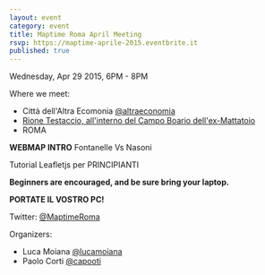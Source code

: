 ```yaml
---
layout: event
category: event
title: Maptime Roma April Meeting
rsvp: https://maptime-aprile-2015.eventbrite.it
published: true
---
```


Wednesday, Apr 29 2015, 6PM - 8PM

Where we meet:

  - Città dell'Altra Ecomonia <a href="http://twitter.com/altraeconomia">@altraeconomia</a>
- <a href="http://www.cittadellaltraeconomia.org/index.php?option=com_content&view=article&id=24&Itemid=176">Rione Testaccio, all'interno del Campo Boario dell'ex-Mattatoio</a>
- ROMA

__WEBMAP INTRO__
Fontanelle Vs Nasoni

Tutorial Leafletjs per PRINCIPIANTI

__Beginners are encouraged, and be sure bring your laptop.__

__PORTATE IL VOSTRO PC!__

Twitter: [@MaptimeRoma](http://twitter.com/MaptimeRoma)

Organizers:

- Luca Moiana [@lucamoiana](http://twitter.com/lucamoiana)
- Paolo Corti [@capooti](http://twitter.com/capooti)
